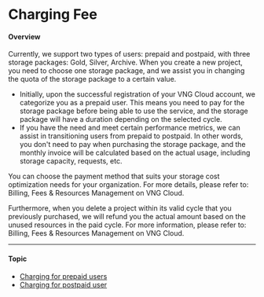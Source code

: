 # Charging Fee

#### Overview <a href="#chargingfee-overview" id="chargingfee-overview"></a>

Currently, we support two types of users: prepaid and postpaid, with three storage packages: Gold, Silver, Archive. When you create a new project, you need to choose one storage package, and we assist you in changing the quota of the storage package to a certain value.

* Initially, upon the successful registration of your VNG Cloud account, we categorize you as a prepaid user. This means you need to pay for the storage package before being able to use the service, and the storage package will have a duration depending on the selected cycle.
* If you have the need and meet certain performance metrics, we can assist in transitioning users from prepaid to postpaid. In other words, you don't need to pay when purchasing the storage package, and the monthly invoice will be calculated based on the actual usage, including storage capacity, requests, etc.

You can choose the payment method that suits your storage cost optimization needs for your organization. For more details, please refer to: Billing, Fees & Resources Management on VNG Cloud.

Furthermore, when you delete a project within its valid cycle that you previously purchased, we will refund you the actual amount based on the unused resources in the paid cycle. For more information, please refer to: Billing, Fees & Resources Management on VNG Cloud.

***

#### Topic <a href="#chargingfee-topic" id="chargingfee-topic"></a>

* [Charging for prepaid users](https://docs-admin.vngcloud.vn/display/VSEN/Charging+for+prepaid+users?src=contextnavpagetreemode)
* [Charging for postpaid user](https://docs-admin.vngcloud.vn/display/VSEN/Charging+for+postpaid+user?src=contextnavpagetreemode)
